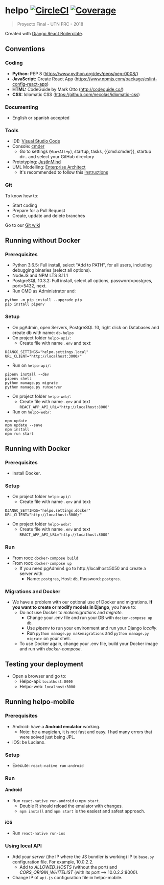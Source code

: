 # helpo [![CircleCI](https://circleci.com/gh/Jumpi96/helpo.png?circle-token=:circle-token)](https://circleci.com/gh/Jumpi96/helpo.png?circle-token=:circle-token) [![Coverage](https://codecov.io/gh/jumpi96/helpo/branch/master/graph/badge.svg)](https://codecov.io/gh/jumpi96/helpo/branch/master/graph/badge.svg)

> Proyecto Final - UTN FRC - 2018

Created with [Django React Boilerplate](https://github.com/vintasoftware/django-react-boilerplate).

## Conventions
### Coding
- **Python:** PEP 8 (https://www.python.org/dev/peps/pep-0008/)
- **JavaScript:** Create React App (https://www.npmjs.com/package/eslint-config-react-app)
- **HTML:** CodeGuide by Mark Otto (http://codeguide.co/)
- **CSS:** Idiomatic CSS (https://github.com/necolas/idiomatic-css)
### Documenting
- English or spanish accepted
### Tools
- IDE: [Visual Studio Code](https://code.visualstudio.com/)
- Console: [cmder](http://cmder.net/)
  - Go to settings (`Win+Alt+p`), startup, tasks, {{cmd:cmder}}, startup dir.. and select your GitHub directory
- Prototyping: [JustInMind](https://www.justinmind.com/)
- UML Modelling: [Enterprise Architect](http://www.sparxsystems.com/products/ea/) 
  - It's recommended to follow this [instructions](https://docs.google.com/document/d/1aiTtPPE9bWLdNnu2MVhimmbW6wWmoZtIJilpCCdZZQQ/edit?usp=sharing)
### Git
To know how to:
- Start coding
- Prepare for a Pull Request
- Create, update and delete branches

Go to our [Git wiki](https://github.com/Jumpi96/helpo/wiki/Git-hints)

## Running without Docker
### Prerequisites
- Python 3.6.5: Full install, select "Add to PATH", for all users, including debugging binaries (select all options).
- NodeJS and NPM LTS 8.11.1
- PostgreSQL 10.3.2: Full install, select all options, password=postgres, port=5432, next.
- Run CMD as Administrator and:
```
python -m pip install --upgrade pip
pip install pipenv
```
### Setup
- On pgAdmin, open Servers, PostgreSQL 10, right click on Databases and create db with name: `db-helpo`
- On project folder `helpo-api/`:
  - Create file with name `.env` and text: 
```
DJANGO_SETTINGS="helpo.settings.local"
URL_CLIENT="http://localhost:3000/"
```
- Run on `helpo-api/`: 
```
pipenv install --dev
pipenv shell
python manage.py migrate
python manage.py runserver
```
- On project folder `helpo-web/`:
  - Create file with name `.env` and text `REACT_APP_API_URL="http://localhost:8000"`
- Run on `helpo-web/`: 
```
npm update
npm update --save
npm install
npm run start
```

## Running with Docker
### Prerequisites
- Install Docker.
### Setup
- On project folder `helpo-api/`:
  - Create file with name `.env` and text:
```
DJANGO_SETTINGS="helpo.settings.docker"
URL_CLIENT="http://localhost:3000/"
```
- On project folder `helpo-web/`:
  - Create file with name `.env` and text `REACT_APP_API_URL="http://localhost:8000"`
### Run
- From root: `docker-compose build`
- From root: `docker-compose up`
  - If you need pgAdmin4 go to http://localhost:5050 and create a server with:
    - Name: `postgres`, Host: `db`, Password: `postgres`.
### Migrations and Docker
- We have a problem with our optional use of Docker and migrations. **If you want to create or modify models in Django**, you have to:
  - Do not use Docker to *makemigrations* and *migrate*.
    - Change your .env file and run your DB with `docker-compose up db`.
    - Use *pipenv* to run your environment and run your Django *locally*.
    - Run `python manage.py makemigrations` and `python manage.py migrate` on your shell. 
  - To use Docker again, change your .env file, build your Docker image and run with *docker-compose*.
  
## Testing your deployment
- Open a browser and go to:
    - Helpo-api: `localhost:8000`
    - Helpo-web: `localhost:3000`

## Running helpo-mobile
### Prerequisites
- Android: have a **Android emulator** working.
  - Note: be a magician, it is not fast and easy. I had many errors that were solved just being JPL.
- iOS: be Luciano.
### Setup
- Execute: `react-native run-android`
### Run
#### Android
- Run `react-native run-android` o `npm start`.
  - Double R should reload the emulator with changes.
  - `npm install` and `npm start` is the easiest and safest approach.
#### iOS
- Run `react-native run-ios`
### Using local API
- Add your *server* (the IP where the JS bundler is working) IP to `base.py` configuration file. For example, 10.0.2.2.
  - Add to *ALLOWED_HOSTS* (without the port) and *CORS_ORIGIN_WHITELIST* (with its port --> 10.0.2.2:8000).
- Change IP of `api.js` configuration file in helpo-mobile.